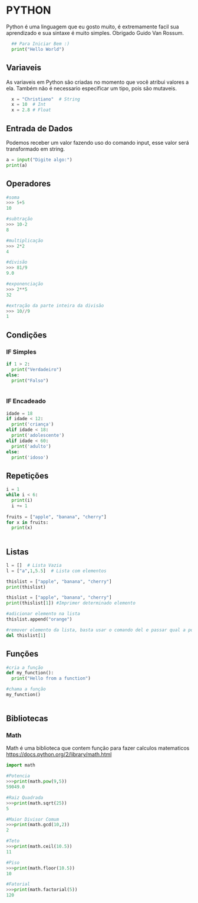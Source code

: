 # PYTHON
Python é uma linguagem que eu gosto muito, é extremamente facil sua aprendizado e sua sintaxe é muito simples. Obrigado Guido Van Rossum.

``` python
  ## Para Iniciar Bem :)
  print("Hello World")

```

## Variaveis
As variaveis em Python são criadas no momento que você atribui valores a ela. Também não é necessario especificar um tipo, pois são mutaveis.

``` python
  x = "Christiano"  # String
  x = 10  # Int
  x = 2.8 # Float 
```

## Entrada de Dados
Podemos receber um valor fazendo uso do comando input, esse valor será transformado em string.

``` python
a = input("Digite algo:")
print(a)
```

## Operadores
```python
#soma
>>> 5+5
10

#subtração
>>> 10-2
8

#multiplicação
>>> 2*2
4

#divisão
>>> 81/9
9.0

#exponenciação
>>> 2**5
32

#extração da parte inteira da divisão
>>> 10//9
1
```


## Condições
### IF Simples
``` python
if 1 > 2:
  print("Verdadeiro")
else:
  print("Falso")
  
``` 
### IF Encadeado
``` python
idade = 18
if idade < 12:
  print('criança')
elif idade < 18:
  print('adolescente')
elif idade < 60:
  print('adulto')
else:
  print('idoso')
``` 

## Repetições

``` python
i = 1
while i < 6:
  print(i)
  i += 1
  
fruits = ["apple", "banana", "cherry"]
for x in fruits:
  print(x)
  
```
## Listas

``` python
l = []  # Lista Vazia
l = ["a",1,5.5]  # Lista com elementos

thislist = ["apple", "banana", "cherry"]
print(thislist)

thislist = ["apple", "banana", "cherry"]
print(thislist[1]) #Imprimer determinado elemento

#adicionar elemento na lista
thislist.append("orange")

#remover elemento da lista, basta usar o comando del e passar qual a posição do elemento
del thislist[1]

```

## Funções
``` python
#cria a função
def my_function():
  print("Hello from a function")

#chama a função
my_function()
  
```
## Bibliotecas
### Math
Math é uma biblioteca que contem função para fazer calculos matematicos
https://docs.python.org/2/library/math.html
``` python
import math

#Potencia
>>>print(math.pow(9,5))
59049.0

#Raiz Quadrada
>>>print(math.sqrt(25))
5

#Maior Divisor Comum
>>>print(math.gcd(10,2))
2

#Teto
>>>print(math.ceil(10.5))
11

#Piso
>>>print(math.floor(10.5))
10

#Fatorial
>>>print(math.factorial(5))
120
```
